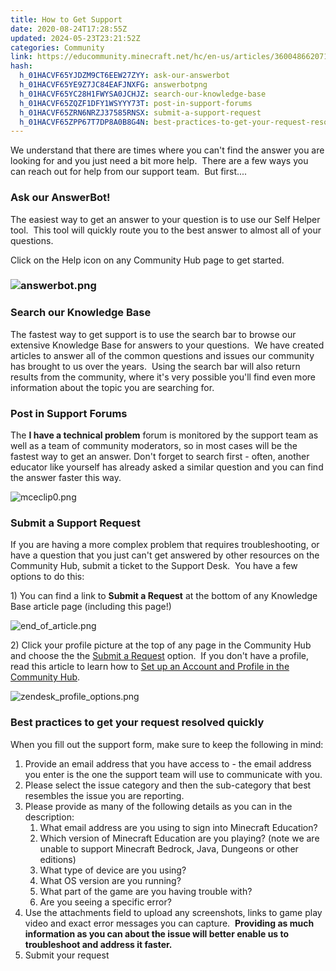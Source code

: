 ```yaml
---
title: How to Get Support
date: 2020-08-24T17:28:55Z
updated: 2024-05-23T23:21:52Z
categories: Community
link: https://educommunity.minecraft.net/hc/en-us/articles/360048662071-How-to-Get-Support
hash:
  h_01HACVF65YJDZM9CT6EEW27ZYY: ask-our-answerbot
  h_01HACVF65YE9Z7JC84EAFJNXFG: answerbotpng
  h_01HACVF65YC28H1FWYSA0JCHJZ: search-our-knowledge-base
  h_01HACVF65ZQZF1DFY1WSYYY73T: post-in-support-forums
  h_01HACVF65ZRN6NRZJ37585RNSX: submit-a-support-request
  h_01HACVF65ZPP67T7DP8A0B8G4N: best-practices-to-get-your-request-resolved-quickly
---
```


We understand that there are times where you can't find the answer you are looking for and you just need a bit more help.  There are a few ways you can reach out for help from our support team.  But first....

### Ask our AnswerBot!

The easiest way to get an answer to your question is to use our Self Helper tool.  This tool will quickly route you to the best answer to almost all of your questions.

Click on the Help icon on any Community Hub page to get started.

### ![answerbot.png](https://educommunity.minecraft.net/hc/article_attachments/11491587132436)

### Search our Knowledge Base

The fastest way to get support is to use the search bar to browse our extensive Knowledge Base for answers to your questions.  We have created articles to answer all of the common questions and issues our community has brought to us over the years.  Using the search bar will also return results from the community, where it's very possible you'll find even more information about the topic you are searching for.

### Post in Support Forums

The **I have a technical problem** forum is monitored by the support team as well as a team of community moderators, so in most cases will be the fastest way to get an answer. Don't forget to search first - often, another educator like yourself has already asked a similar question and you can find the answer faster this way. 

![mceclip0.png](https://educommunity.minecraft.net/hc/article_attachments/4411987186964)

### Submit a Support Request

If you are having a more complex problem that requires troubleshooting, or have a question that you just can't get answered by other resources on the Community Hub, submit a ticket to the Support Desk.  You have a few options to do this:

1\) You can find a link to **Submit a Request** at the bottom of any Knowledge Base article page (including this page!)

![end_of_article.png](https://educommunity.minecraft.net/hc/article_attachments/360066039571)

2\) Click your profile picture at the top of any page in the Community Hub and choose the the [Submit a Request](https://aka.ms/MEE_New_Request) option.  If you don't have a profile, read this article to learn how to [Set up an Account and Profile in the Community Hub](./How-to-Set-Up-an-Account-and-Profile-in-the-Support-Center.md).

![zendesk_profile_options.png](https://educommunity.minecraft.net/hc/article_attachments/360065832572)

### Best practices to get your request resolved quickly

When you fill out the support form, make sure to keep the following in mind:

1.  Provide an email address that you have access to - the email address you enter is the one the support team will use to communicate with you.
2.  Please select the issue category and then the sub-category that best resembles the issue you are reporting. 
3.  Please provide as many of the following details as you can in the description:
    1.  What email address are you using to sign into Minecraft Education?
    2.  Which version of Minecraft Education are you playing? (note we are unable to support Minecraft Bedrock, Java, Dungeons or other editions)
    3.  What type of device are you using?
    4.  What OS version are you running?
    5.  What part of the game are you having trouble with?
    6.  Are you seeing a specific error?
4.  Use the attachments field to upload any screenshots, links to game play video and exact error messages you can capture.  **Providing as much information as you can about the issue will better enable us to troubleshoot and address it faster.**
5.  Submit your request
